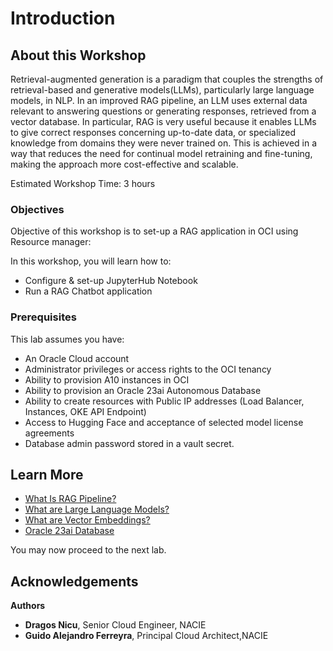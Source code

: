 # Introduction

## About this Workshop

Retrieval-augmented generation is a paradigm that couples the strengths of retrieval-based and generative models(LLMs), particularly large language models, in NLP. In an improved RAG pipeline, an LLM uses external data relevant to answering questions or generating responses, retrieved from a vector database. In particular, RAG is very useful because it enables LLMs to give correct responses concerning up-to-date data, or specialized knowledge from domains they were never trained on. This is achieved in a way that reduces the need for continual model retraining and fine-tuning, making the approach more cost-effective and scalable.

Estimated Workshop Time: 3 hours

### **Objectives**

Objective of this workshop is to set-up a RAG application in OCI using Resource manager:

In this workshop, you will learn how to:

* Configure & set-up JupyterHub Notebook
* Run a RAG Chatbot application

### **Prerequisites**

This lab assumes you have:

* An Oracle Cloud account
* Administrator privileges or access rights to the OCI tenancy
* Ability to provision A10 instances in OCI
* Ability to provision an Oracle 23ai Autonomous Database
* Ability to create resources with Public IP addresses (Load Balancer, Instances, OKE API Endpoint)
* Access to Hugging Face and acceptance of selected model license agreements
* Database admin password stored in a vault secret.

## Learn More

* [What Is RAG Pipeline?](https://developer.nvidia.com/blog/rag-101-demystifying-retrieval-augmented-generation-pipelines/)
* [What are Large Language Models?](https://www.nvidia.com/en-us/glossary/large-language-models/)
* [What are Vector Embeddings?](https://docs.oracle.com/en/database/oracle/oracle-database/23/vecse/generate-vector-embeddings-node.html)
* [Oracle 23ai Database](https://www.oracle.com/database/23ai/)

You may now proceed to the next lab.

## Acknowledgements

**Authors**

* **Dragos Nicu**, Senior Cloud Engineer, NACIE
* **Guido Alejandro Ferreyra**, Principal Cloud Architect,NACIE